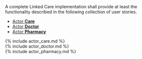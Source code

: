
  <div xmlns="http://www.w3.org/1999/xhtml" class="container"> 
   A complete Linked Care implementation shall provide at least the functionality described in the following collection of user stories.
    <ul class="nav nav-tabs">
        <li class="active"><a data-toggle="tab" href="#actor-care">Actor <strong>Care</strong></a></li>
        <li><a data-toggle="tab" href="#actor-doctor">Actor <strong>Doctor</strong></a></li>
        <li><a data-toggle="tab" href="#actor-pharmacy">Actor <strong>Pharmacy</strong></a></li>
    </ul>
    <div class="tab-content">
        <div id="actor-care" class="tab-pane fade in active">
            {% include actor_care.md %}
        </div>
        <div id="actor-doctor" class="tab-pane fade">
           {% include actor_doctor.md %}
        </div>
        <div id="actor-pharmacy" class="tab-pane fade">
          {% include actor_pharmacy.md %}
        </div>
    </div>
</div>